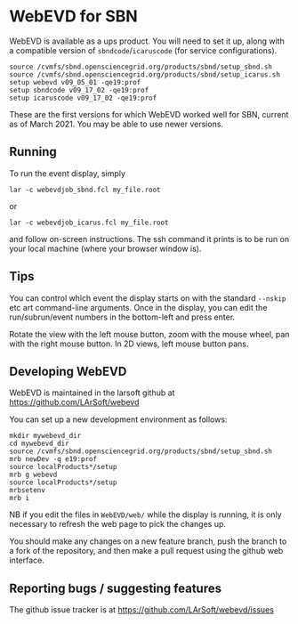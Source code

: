 # WebEVD for SBN

WebEVD is available as a ups product. You will need to set it up, along with a compatible version of `sbndcode`/`icaruscode` (for service configurations).

    source /cvmfs/sbnd.opensciencegrid.org/products/sbnd/setup_sbnd.sh
    source /cvmfs/sbnd.opensciencegrid.org/products/sbnd/setup_icarus.sh
    setup webevd v09_05_01 -qe19:prof
    setup sbndcode v09_17_02 -qe19:prof
    setup icaruscode v09_17_02 -qe19:prof

These are the first versions for which WebEVD worked well for SBN, current as of March 2021. You may be able to use newer versions.

## Running

To run the event display, simply

    lar -c webevdjob_sbnd.fcl my_file.root
    
or

    lar -c webevdjob_icarus.fcl my_file.root

and follow on-screen instructions. The ssh command it prints is to be run on your local machine (where your browser window is).

## Tips

You can control which event the display starts on with the standard `--nskip` etc art command-line arguments. Once in the display, you can edit the run/subrun/event numbers in the bottom-left and press enter.

Rotate the view with the left mouse button, zoom with the mouse wheel, pan with the right mouse button. In 2D views, left mouse button pans.

## Developing WebEVD

WebEVD is maintained in the larsoft github at https://github.com/LArSoft/webevd

You can set up a new development environment as follows:

    mkdir mywebevd_dir
    cd mywebevd_dir
    source /cvmfs/sbnd.opensciencegrid.org/products/sbnd/setup_sbnd.sh
    mrb newDev -q e19:prof
    source localProducts*/setup
    mrb g webevd
    source localProducts*/setup
    mrbsetenv
    mrb i

NB if you edit the files in `WebEVD/web/` while the display is running, it is only necessary to refresh the web page to pick the changes up.

You should make any changes on a new feature branch, push the branch to a fork of the repository, and then make a pull request using the github web interface.

## Reporting bugs / suggesting features

The github issue tracker is at https://github.com/LArSoft/webevd/issues
